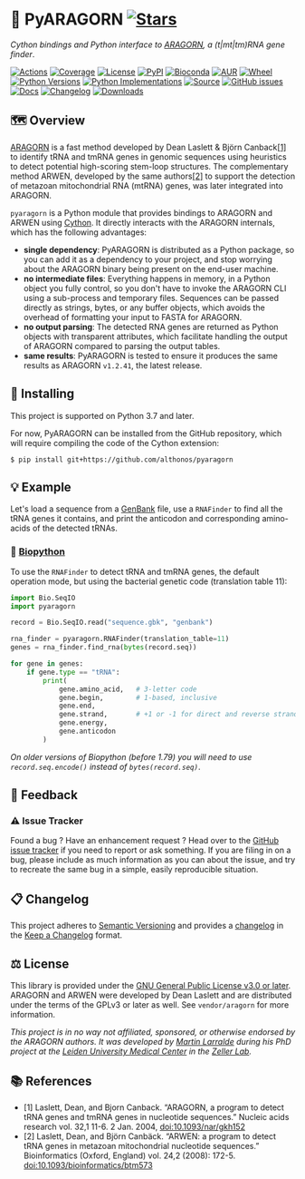 # 👑 PyARAGORN [![Stars](https://img.shields.io/github/stars/althonos/pyaragorn.svg?style=social&maxAge=3600&label=Star)](https://github.com/althonos/pyaragorn/stargazers)

*Cython bindings and Python interface to [ARAGORN](https://www.trna.se/), a (t|mt|tm)RNA gene finder*.

[![Actions](https://img.shields.io/github/actions/workflow/status/althonos/pyaragorn/test.yml?branch=main&logo=github&style=flat-square&maxAge=300)](https://github.com/althonos/pyaragorn/actions)
[![Coverage](https://img.shields.io/codecov/c/gh/althonos/pyaragorn?style=flat-square&maxAge=3600&logo=codecov)](https://codecov.io/gh/althonos/pyaragorn/)
[![License](https://img.shields.io/badge/license-GPLv3-blue.svg?style=flat-square&maxAge=2678400)](https://choosealicense.com/licenses/gpl-3.0/)
[![PyPI](https://img.shields.io/pypi/v/pyaragorn.svg?style=flat-square&maxAge=3600&logo=PyPI)](https://pypi.org/project/pyaragorn)
[![Bioconda](https://img.shields.io/conda/vn/bioconda/pyaragorn?style=flat-square&maxAge=3600&logo=anaconda)](https://anaconda.org/bioconda/pyaragorn)
[![AUR](https://img.shields.io/aur/version/python-pyaragorn?logo=archlinux&style=flat-square&maxAge=3600)](https://aur.archlinux.org/packages/python-pyaragorn)
[![Wheel](https://img.shields.io/pypi/wheel/pyaragorn.svg?style=flat-square&maxAge=3600)](https://pypi.org/project/pyaragorn/#files)
[![Python Versions](https://img.shields.io/pypi/pyversions/pyaragorn.svg?style=flat-square&maxAge=600&logo=python)](https://pypi.org/project/pyaragorn/#files)
[![Python Implementations](https://img.shields.io/pypi/implementation/pyaragorn.svg?style=flat-square&maxAge=600&label=impl)](https://pypi.org/project/pyaragorn/#files)
[![Source](https://img.shields.io/badge/source-GitHub-303030.svg?maxAge=2678400&style=flat-square)](https://github.com/althonos/pyaragorn/)
[![GitHub issues](https://img.shields.io/github/issues/althonos/pyaragorn.svg?style=flat-square&maxAge=600)](https://github.com/althonos/pyaragorn/issues)
[![Docs](https://img.shields.io/readthedocs/pyaragorn/latest?style=flat-square&maxAge=600)](https://pyaragorn.readthedocs.io)
[![Changelog](https://img.shields.io/badge/keep%20a-changelog-8A0707.svg?maxAge=2678400&style=flat-square)](https://github.com/althonos/pyaragorn/blob/main/CHANGELOG.md)
[![Downloads](https://img.shields.io/pypi/dm/pyaragorn?style=flat-square&color=303f9f&maxAge=86400&label=downloads)](https://pepy.tech/project/pyaragorn)


## 🗺️ Overview

[ARAGORN](https://trna.se) is a fast method developed
by Dean Laslett & Björn Canback[\[1\]](#ref1) to identify tRNA and tmRNA 
genes in genomic sequences using heuristics to detect potential high-scoring
stem-loop structures. The complementary method ARWEN, developed by the same 
authors[\[2\]](#ref2) to support the detection of metazoan mitochondrial 
RNA (mtRNA) genes, was later integrated into ARAGORN.

`pyaragorn` is a Python module that provides bindings to ARAGORN and ARWEN 
using [Cython](https://cython.org/). It directly interacts with the 
ARAGORN internals, which has the following advantages:

- **single dependency**: PyARAGORN is distributed as a Python package, so you
  can add it as a dependency to your project, and stop worrying about the
  ARAGORN binary being present on the end-user machine.
- **no intermediate files**: Everything happens in memory, in a Python object
  you fully control, so you don't have to invoke the ARAGORN CLI using a
  sub-process and temporary files. Sequences can be passed directly as
  strings, bytes, or any buffer objects, which avoids the overhead of 
  formatting your input to FASTA for ARAGORN.
- **no output parsing**: The detected RNA genes are returned as Python 
  objects with transparent attributes, which facilitate handling the output
  of ARAGORN compared to parsing the output tables.
- **same results**: PyARAGORN is tested to ensure it produces the same results 
  as ARAGORN `v1.2.41`, the latest release. 


<!-- ### 📋 Features -->


<!-- ### 🧶 Thread-safety -->


## 🔧 Installing

This project is supported on Python 3.7 and later.

For now, PyARAGORN can be installed from the GitHub repository, which will
require compiling the code of the Cython extension:

```console
$ pip install git+https://github.com/althonos/pyaragorn
```

<!-- PyARAGORN can be installed directly from [PyPI](https://pypi.org/project/pyaragorn/),
which hosts some pre-built wheels for the x86-64 architecture (Linux/MacOS/Windows)
and the Aarch64 architecture (Linux/MacOS), as well as the code required to compile
from source with Cython:
```console
$ pip install pyaragorn
``` -->

## 💡 Example

Let's load a sequence from a
[GenBank](http://www.insdc.org/files/feature_table.html) file, 
use a `RNAFinder` to find all the tRNA genes it contains, 
and print the anticodon and corresponding amino-acids of the detected 
tRNAs.


### 🔬 [Biopython](https://github.com/biopython/biopython)

To use the `RNAFinder` to detect tRNA and tmRNA genes, the default operation
mode, but using the bacterial genetic code (translation table 11):

```python
import Bio.SeqIO
import pyaragorn

record = Bio.SeqIO.read("sequence.gbk", "genbank")

rna_finder = pyaragorn.RNAFinder(translation_table=11)
genes = rna_finder.find_rna(bytes(record.seq))

for gene in genes:
    if gene.type == "tRNA":
        print(
            gene.amino_acid,   # 3-letter code
            gene.begin,        # 1-based, inclusive
            gene.end,         
            gene.strand,       # +1 or -1 for direct and reverse strand
            gene.energy,       
            gene.anticodon
        )
```

*On older versions of Biopython (before 1.79) you will need to use
`record.seq.encode()` instead of `bytes(record.seq)`*.


## 💭 Feedback

### ⚠️ Issue Tracker

Found a bug ? Have an enhancement request ? Head over to the [GitHub issue tracker](https://github.com/althonos/pyaragorn/issues)
if you need to report or ask something. If you are filing in on a bug,
please include as much information as you can about the issue, and try to
recreate the same bug in a simple, easily reproducible situation.


<!-- ### 🏗️ Contributing

Contributions are more than welcome! See
[`CONTRIBUTING.md`](https://github.com/althonos/pyaragorn/blob/main/CONTRIBUTING.md)
for more details. -->


## 📋 Changelog

This project adheres to [Semantic Versioning](http://semver.org/spec/v2.0.0.html)
and provides a [changelog](https://github.com/althonos/pyaragorn/blob/main/CHANGELOG.md)
in the [Keep a Changelog](http://keepachangelog.com/en/1.0.0/) format.


## ⚖️ License

This library is provided under the [GNU General Public License v3.0 or later](https://choosealicense.com/licenses/gpl-3.0/).
ARAGORN and ARWEN were developed by Dean Laslett and are distributed under the
terms of the GPLv3 or later as well. See `vendor/aragorn` for more information.

*This project is in no way not affiliated, sponsored, or otherwise endorsed
by the ARAGORN authors. It was developed by 
[Martin Larralde](https://github.com/althonos/) during his PhD project
at the [Leiden University Medical Center](https://www.lumc.nl/en/) in
the [Zeller Lab](https://zellerlab.org).*


## 📚 References

- <a id="ref1">\[1\]</a> Laslett, Dean, and Bjorn Canback. “ARAGORN, a program to detect tRNA genes and tmRNA genes in nucleotide sequences.” Nucleic acids research vol. 32,1 11-6. 2 Jan. 2004, [doi:10.1093/nar/gkh152](https://doi.org/10.1093/nar/gkh152)
- <a id="ref2">\[2\]</a> Laslett, Dean, and Björn Canbäck. “ARWEN: a program to detect tRNA genes in metazoan mitochondrial nucleotide sequences.” Bioinformatics (Oxford, England) vol. 24,2 (2008): 172-5. [doi:10.1093/bioinformatics/btm573](https://doi.org/10.1093/bioinformatics/btm573)

